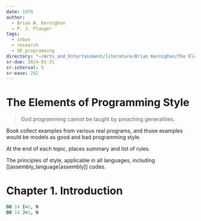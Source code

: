 ```yaml
---
date: 1978
author:
  - Brian W. Kernighan
  - P. J. Plauger
tags:
  - inbox
  - research
  - SR_programming
directory: "~/Arts_and_Entertainment/literature/Brian Kernighan/The Elements of Programming Style, 2nd Edition (2083)/"
sr-due: 2024-01-31
sr-interval: 5
sr-ease: 242
---
```


# The Elements of Programming Style

> God programming cannot be taught by preaching generalities.

Book collect examples from various real programs, and those examples would be
models as good and bad programming style.

At the end of each topic, places summary and list of rules.

The principles of style, applicable in all languages, including
[[assembly_language|assembly]] codes.

# Chapter 1. Introduction

```fortran
DO 14 I=1, N
DO 14 J=1, N
```
